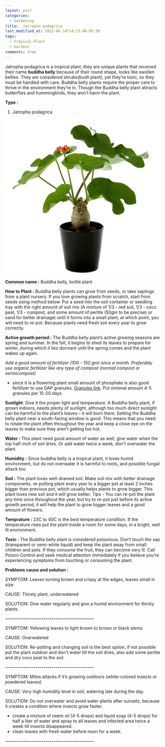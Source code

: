 ```yaml
---
layout: post
categories:
  - Gardening
title:  Jatropha podagrica
last_modified_at: 2022-06-14T14:23:48-05:30
tags:   
  - Tropical-Plant
  - Gardens
comments: true
---
```


Jatropha podagrica is a tropical plant, they are unique plants that received their name **buddha belly** because of their round shape, looks like swollen bellies. They are considered shrubs(bush plant), yet they’re toxic, so they must be handled with care. Buddha belly plants require the proper care to thrive in the environment they’re in.
Though the Buddha belly plant attracts butterflies and hummingbirds, they won’t harm the plant.

**Type :**

1) Jatropha podagrica

![Photo 1: Jatropha podagrica](/assets/buddhabelly_1.jpeg)

**Common name :** Buddha belly, bottle plant

**How to Plant :**
Buddha belly plants can grow from seeds, or take saplings from a plant nursery.
If you love growing plants from scratch, start from seeds using method below.
Put a seed into the soil container or seedling tray with the right amount of soil mix (A mixture of 1/3 - red soil, 1/3 - coco peat, 1/3 - compost, and some amount of perlite (50gm to be precise) or sand for better drainage)
until it forms into a small plant, at which point, you will need to re-pot. Because plants need fresh soil every year to grow correctly.

**Active growth period :** The Buddha belly plant’s active growing seasons are spring and summer. In the fall, it begins to shed its leaves to prepare for winter, during which it lies dormant until the spring comes and the plant wakes up again.

*Add a good amount of fertilizer (100 - 150 gm) once a month. Preferably use organic fertilizer like any type of compost (normal compost or vermicompost)*
 - since it is a flowering plant small amount of phosphate is also good fertilizer to use DAP granules. [Granules link](https://theaffordableorganicstore.com/product/dap-phosphate-granules/). Put minimal amount 4-5 granules per 15-20 days

**Sunlight**: Give it the proper light and temperature. A Buddha belly plant, if grown indoors, needs plenty of sunlight, although too much direct sunlight can be harmful to the plant’s leaves – it will burn them. Setting the Buddha belly plant near a south-facing window is good. This means that you need to rotate the plant often throughout the year and keep a close eye on the leaves to make sure they aren’t getting too hot.

**Water :** This plant need good amount of water as well, give water when the top half-inch of soil dries. Or add water twice a week, don't overwater the plant.

**Humidity :** Since buddha belly is a tropical plant, it loves humid environment, but do not overwater it is harmful to roots, and possible fungal attack too.

**Soil :** The plant loves well-drained soil. Make soil mix with better drainage components. re-potting plant every year to a bigger pot at least 2 inches bigger than previous pot, which usually helps plants to grow bigger. This plant loves new soil and it will grow better.
*Tips -* You can re-pot the plant any time once throughout the year, but try to re-pot just before its active growth period, it will help the plant to grow bigger leaves and a good amount of flowers.

**Temprature :** 23C to 40C is the best temperature condition. If the temperature rises put the plant inside a room for some days, in a bright, well lit environment.

**Toxic :** The Buddha belly plant is considered poisonous. Don’t touch the sap (transparent or semi-white liquid) and keep the plant away from small children and pets. If they consume the fruit, they can become very ill. 
Call Poison Control and seek medical attention immediately if you believe you’re experiencing symptoms from touching or consuming the plant.

**Problems cause and solution :**

SYMPTOM: Leaves turning brown and crispy at the edges, leaves small in size

CAUSE: Thirsty plant, underwatered

SOLUTION: Give water regularly and give a humid environment for thirsty plants.

**--------------------------------------------**

SYMPTOM: Yellowing leaves to light brown to brown or black stems

CAUSE: Overwatered

SOLUTION: Re-potting and changing soil is the best option, if not possible put the plant outdoor and don't water till the soil dries, also add some perlite and dry coco peat to the soil.

**--------------------------------------------**

SYMPTOM: Mites attacks if it’s growing outdoors (white-colored insects or powdered leaves)

CAUSE: Very high humidity level in soil, watering late during the day.

SOLUTION: Do not overwater and avoid water plants after sunsets, because it creates a condition where insects grow faster.
   - create a mixture of neem oil (4-5 drops) and liquid soap (4-5 drops) for half a liter of water and spray to all leaves and infected area twice a week till insects disappeared.
   - clean leaves with fresh water before noon for a week.

**--------------------------------------------**